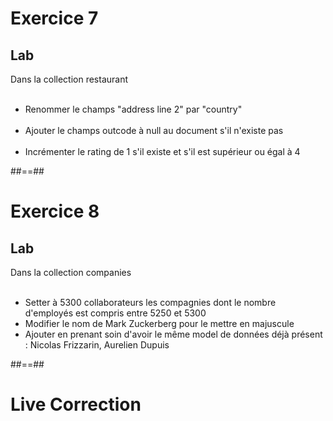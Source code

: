 <!-- .slide: class="exercice"-->
# Exercice 7
## Lab
Dans la collection restaurant <br><br>
<!-- .element: class="bold" -->
- Renommer le champs "address line 2" par "country"<br><br>
- Ajouter le champs outcode à null au document s'il n'existe pas<br><br>
- Incrémenter le rating de 1 s'il existe et s'il est supérieur ou égal à 4

##==##

<!-- .slide: class="exercice" -->
# Exercice 8
## Lab
Dans la collection companies<br><br>
<!-- .element: class="bold" -->
- Setter à 5300 collaborateurs les compagnies dont le nombre d'employés est compris entre 5250 et 5300<br>
- Modifier le nom de Mark Zuckerberg pour le mettre en majuscule<br>
- Ajouter en prenant soin d'avoir le même model de données déjà présent : Nicolas Frizzarin, Aurelien Dupuis

##==##

<!-- .slide: class="transition-bg-sfeir-3 blue"-->
# Live Correction



